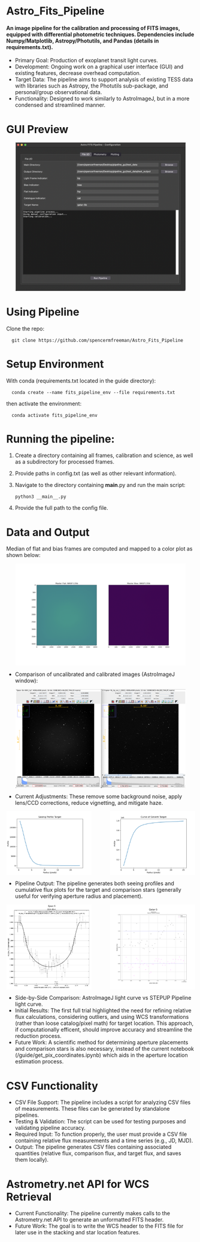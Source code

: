 # Astro_Fits_Pipeline
#### An image pipeline for the calibration and processing of FITS images, equipped with differential photometric techniques. Dependencies include Numpy/Matplotlib, Astropy/Photutils, and Pandas (details in requirements.txt).

- Primary Goal: Production of exoplanet transit light curves.
- Development: Ongoing work on a graphical user interface (GUI) and existing features, decrease overhead computation.
- Target Data: The pipeline aims to support analysis of existing TESS data with libraries such as Astropy, the Photutils sub-package, and personal/group observational data.
- Functionality: Designed to work similarly to AstroImageJ, but in a more condensed and streamlined manner.

# GUI Preview
<div style="display: flex; justify-content: center;"> <img src="./static/gui.png" width="90.25%" alt="gui preview"/> </div>

# Using Pipeline
Clone the repo:

      git clone https://github.com/spencermfreeman/Astro_Fits_Pipeline
      
# Setup Environment
With conda (requirements.txt located in the guide directory):

      conda create --name fits_pipeline_env --file requirements.txt

then activate the environment:

      conda activate fits_pipeline_env

# Running the pipeline:
1. Create a directory containing all frames, calibration and science, as well as a subdirectory for processed frames.
2. Provide paths in config.txt (as well as other relevant information).
3. Navigate to the directory containing __main__.py and run the main script:

       python3 __main__.py

4. Provide the full path to the config file.
      
# Data and Output
Median of flat and bias frames are computed and mapped to a color plot as shown below:

<div style="display: flex; justify-content: center;"> <img src="./static/master_frames.png" width="90.25%" alt="flat/bias"/> </div>

- Comparison of uncalibrated and calibrated images (AstroImageJ window):

<div style="display: flex; justify-content: center;"> <img src="./static/comparison.png" width="90.25%" alt="flat/bias"/> </div>

- Current Adjustments: These remove some background noise, apply lens/CCD corrections, reduce vignetting, and mitigate haze.

<div style="display: flex; justify-content: space-between;"> <img src="./static/sp.png" width="45%" alt="SP Image"/> <img src="./static/test.png" width="45%" alt="Test Image"/> </div>

- Pipeline Output: The pipeline generates both seeing profiles and cumulative flux plots for the target and comparison stars (generally useful for verifying aperture radius and placement).

<div style="display: flex; justify-content: space-between;"> 
  <img src="./static/Qatar-5AIJ.png" width="45%" alt="Qatar-5 AstroImageJ"/> <img src="./static/Qatar-5.png" width="45%" alt="Qatar-5 Pipeline"/> 
</div>

- Side-by-Side Comparison: AstroImageJ light curve vs STEPUP Pipeline light curve.
- Initial Results: The first full trial highlighted the need for refining relative flux calculations, considering outliers, and using WCS transformations (rather than loose catalog/pixel math) for target location. This approach, if computationally efficent, should improve accuracy and streamline the reduction process.
- Future Work: A scientific method for determining aperture placements and comparison stars is also necessary, instead of the current notebook (/guide/get_pix_coordinates.ipynb) which aids in the aperture location estimation process.

# CSV Functionality
- CSV File Support: The pipeline includes a script for analyzing CSV files of measurements. These files can be generated by standalone pipelines.
- Testing & Validation: The script can be used for testing purposes and validating pipeline accuracy.
- Required Input: To function properly, the user must provide a CSV file containing relative flux measurements and a time series (e.g., JD, MJD).
- Output: The pipeline generates CSV files containing associated quantities (relative flux, comparison flux, and target flux, and saves them locally).
# Astrometry.net API for WCS Retrieval
- Current Functionality: The pipeline currently makes calls to the Astrometry.net API to generate an unformatted FITS header.
- Future Work: The goal is to write the WCS header to the FITS file for later use in the stacking and star location features.
